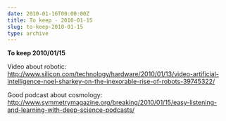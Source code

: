 ```yaml
---
date: 2010-01-16T00:00:00Z
title: To keep - 2010-01-15
slug: to-keep-2010-01-15
type: archive
---
```


**To keep 2010/01/15**

Video about robotic: <http://www.silicon.com/technology/hardware/2010/01/13/video-artificial-intelligence-noel-sharkey-on-the-inexorable-rise-of-robots-39745322/>

Good podcast about cosmology: <http://www.symmetrymagazine.org/breaking/2010/01/15/easy-listening-and-learning-with-deep-science-podcasts/>
